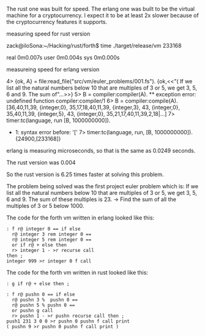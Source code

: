 The rust one was built for speed. The erlang one was built to be the virtual machine for a cryptocurrency. I expect it to be at least 2x slower because of the cryptocurrency features it supports.

measuring speed for rust version

zack@iloSona:~/Hacking/rust/forth$ time ./target/release/vm 
233168

real	0m0.007s
user	0m0.004s
sys	0m0.000s


measureing speed for erlang version

4> {ok, A} = file:read_file("src/vm/euler_problems/001.fs").
{ok,<<"( If we list all the natural numbers below 10 that are multiples of 3 or 5, we get 3, 5, 6 and 9. The sum of"...>>}
5> B = compiler:compiler(A).
** exception error: undefined function compiler:compiler/1
6> B = compiler:compile(A).
[36,40,11,39,
 {integer,0},
 35,17,18,40,11,39,
 {integer,3},
 43,
 {integer,0},
 35,40,11,39,
 {integer,5},
 43,
 {integer,0},
 35,21,17,40,11,39,2,18|...]
7> timer:tc(language, run [B, 1000000000]).
* 1: syntax error before: '['
7> timer:tc(language, run, [B, 1000000000]).
{24900,[233168]}


erlang is measuring microseconds, so that is the same as
0.0249 seconds.

The rust version was
0.004

So the rust version is 6.25 times faster at solving this problem.

The problem being solved was the first project euler problem which is:
If we list all the natural numbers below 10 that are multiples of 3 or 5, we get 3, 5, 6 and 9. The sum of these multiples is 23.
-> Find the sum of all the multiples of 3 or 5 below 1000. 

The code for the forth vm written in erlang looked like this:

```
: f r@ integer 0 == if else
  r@ integer 3 rem integer 0 ==
  r@ integer 5 rem integer 0 ==
  or if r@ + else then
  r> integer 1 - >r recurse call 
then ;
integer 999 >r integer 0 f call
```

The code for the forth vm written in rust looked like this:

```
: g if r@ + else then ;

: f r@ pushn 0 == if else
  r@ pushn 3 %  pushn 0 ==
  r@ pushn 5 % pushn 0 ==
  or pushn g call
  r> pushn 1 - >r pushn recurse call then ;
push1 231 3 0 0 >r pushn 0 pushn f call print
( pushn 9 >r pushn 0 pushn f call print )
```